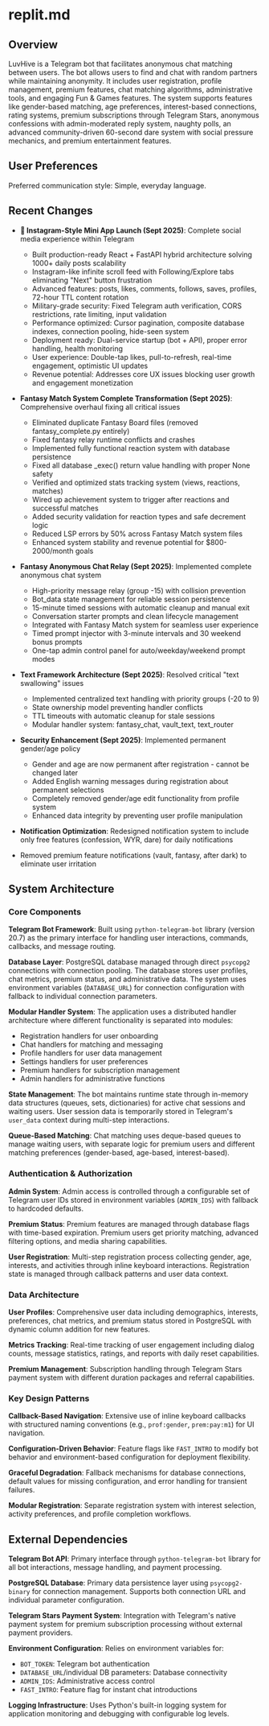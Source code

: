 # replit.md

## Overview

LuvHive is a Telegram bot that facilitates anonymous chat matching between users. The bot allows users to find and chat with random partners while maintaining anonymity. It includes user registration, profile management, premium features, chat matching algorithms, administrative tools, and engaging Fun & Games features. The system supports features like gender-based matching, age preferences, interest-based connections, rating systems, premium subscriptions through Telegram Stars, anonymous confessions with admin-moderated reply system, naughty polls, an advanced community-driven 60-second dare system with social pressure mechanics, and premium entertainment features.

## User Preferences

Preferred communication style: Simple, everyday language.

## Recent Changes

- **🚀 Instagram-Style Mini App Launch (Sept 2025)**: Complete social media experience within Telegram
  - Built production-ready React + FastAPI hybrid architecture solving 1000+ daily posts scalability
  - Instagram-like infinite scroll feed with Following/Explore tabs eliminating "Next" button frustration
  - Advanced features: posts, likes, comments, follows, saves, profiles, 72-hour TTL content rotation
  - Military-grade security: Fixed Telegram auth verification, CORS restrictions, rate limiting, input validation
  - Performance optimized: Cursor pagination, composite database indexes, connection pooling, hide-seen system
  - Deployment ready: Dual-service startup (bot + API), proper error handling, health monitoring
  - User experience: Double-tap likes, pull-to-refresh, real-time engagement, optimistic UI updates
  - Revenue potential: Addresses core UX issues blocking user growth and engagement monetization

- **Fantasy Match System Complete Transformation (Sept 2025)**: Comprehensive overhaul fixing all critical issues
  - Eliminated duplicate Fantasy Board files (removed fantasy_complete.py entirely)
  - Fixed fantasy relay runtime conflicts and crashes
  - Implemented fully functional reaction system with database persistence 
  - Fixed all database _exec() return value handling with proper None safety
  - Verified and optimized stats tracking system (views, reactions, matches)
  - Wired up achievement system to trigger after reactions and successful matches
  - Added security validation for reaction types and safe decrement logic
  - Reduced LSP errors by 50% across Fantasy Match system files
  - Enhanced system stability and revenue potential for $800-2000/month goals

- **Fantasy Anonymous Chat Relay (Sept 2025)**: Implemented complete anonymous chat system
  - High-priority message relay (group -15) with collision prevention
  - Bot_data state management for reliable session persistence
  - 15-minute timed sessions with automatic cleanup and manual exit
  - Conversation starter prompts and clean lifecycle management
  - Integrated with Fantasy Match system for seamless user experience
  - Timed prompt injector with 3-minute intervals and 30 weekend bonus prompts
  - One-tap admin control panel for auto/weekday/weekend prompt modes

- **Text Framework Architecture (Sept 2025)**: Resolved critical "text swallowing" issues
  - Implemented centralized text handling with priority groups (-20 to 9)
  - State ownership model preventing handler conflicts
  - TTL timeouts with automatic cleanup for stale sessions
  - Modular handler system: fantasy_chat, vault_text, text_router

- **Security Enhancement (Sept 2025)**: Implemented permanent gender/age policy 
  - Gender and age are now permanent after registration - cannot be changed later
  - Added English warning messages during registration about permanent selections
  - Completely removed gender/age edit functionality from profile system
  - Enhanced data integrity by preventing user profile manipulation

- **Notification Optimization**: Redesigned notification system to include only free features (confession, WYR, dare) for daily notifications
- Removed premium feature notifications (vault, fantasy, after dark) to eliminate user irritation

## System Architecture

### Core Components

**Telegram Bot Framework**: Built using `python-telegram-bot` library (version 20.7) as the primary interface for handling user interactions, commands, callbacks, and message routing.

**Database Layer**: PostgreSQL database managed through direct `psycopg2` connections with connection pooling. The database stores user profiles, chat metrics, premium status, and administrative data. The system uses environment variables (`DATABASE_URL`) for connection configuration with fallback to individual connection parameters.

**Modular Handler System**: The application uses a distributed handler architecture where different functionality is separated into modules:
- Registration handlers for user onboarding
- Chat handlers for matching and messaging
- Profile handlers for user data management
- Settings handlers for user preferences
- Premium handlers for subscription management
- Admin handlers for administrative functions

**State Management**: The bot maintains runtime state through in-memory data structures (queues, sets, dictionaries) for active chat sessions and waiting users. User session data is temporarily stored in Telegram's `user_data` context during multi-step interactions.

**Queue-Based Matching**: Chat matching uses deque-based queues to manage waiting users, with separate logic for premium users and different matching preferences (gender-based, age-based, interest-based).

### Authentication & Authorization

**Admin System**: Admin access is controlled through a configurable set of Telegram user IDs stored in environment variables (`ADMIN_IDS`) with fallback to hardcoded defaults.

**Premium Status**: Premium features are managed through database flags with time-based expiration. Premium users get priority matching, advanced filtering options, and media sharing capabilities.

**User Registration**: Multi-step registration process collecting gender, age, interests, and activities through inline keyboard interactions. Registration state is managed through callback patterns and user data context.

### Data Architecture

**User Profiles**: Comprehensive user data including demographics, interests, preferences, chat metrics, and premium status stored in PostgreSQL with dynamic column addition for new features.

**Metrics Tracking**: Real-time tracking of user engagement including dialog counts, message statistics, ratings, and reports with daily reset capabilities.

**Premium Management**: Subscription handling through Telegram Stars payment system with different duration packages and referral capabilities.

### Key Design Patterns

**Callback-Based Navigation**: Extensive use of inline keyboard callbacks with structured naming conventions (e.g., `prof:gender`, `prem:pay:m1`) for UI navigation.

**Configuration-Driven Behavior**: Feature flags like `FAST_INTRO` to modify bot behavior and environment-based configuration for deployment flexibility.

**Graceful Degradation**: Fallback mechanisms for database connections, default values for missing configuration, and error handling for transient failures.

**Modular Registration**: Separate registration system with interest selection, activity preferences, and profile completion workflows.

## External Dependencies

**Telegram Bot API**: Primary interface through `python-telegram-bot` library for all bot interactions, message handling, and payment processing.

**PostgreSQL Database**: Primary data persistence layer using `psycopg2-binary` for connection management. Supports both connection URL and individual parameter configuration.

**Telegram Stars Payment System**: Integration with Telegram's native payment system for premium subscription processing without external payment providers.

**Environment Configuration**: Relies on environment variables for:
- `BOT_TOKEN`: Telegram bot authentication
- `DATABASE_URL`/individual DB parameters: Database connectivity
- `ADMIN_IDS`: Administrative access control
- `FAST_INTRO`: Feature flag for instant chat introductions

**Logging Infrastructure**: Uses Python's built-in logging system for application monitoring and debugging with configurable log levels.